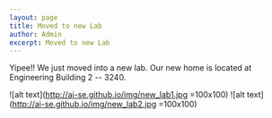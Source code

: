 ```yaml
---
layout: page
title: Moved to new Lab
author: Admin
excerpt: Moved to new Lab
---
```


Yipee!! We just moved into a new lab. Our new home is located at Engineering Building 2 -- 3240. 

![alt text](http://ai-se.github.io/img/new_lab1.jpg =100x100)
![alt text](http://ai-se.github.io/img/new_lab2.jpg =100x100)
